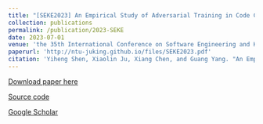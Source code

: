 ```yaml
---
title: "[SEKE2023] An Empirical Study of Adversarial Training in Code Comment Generation"
collection: publications
permalink: /publication/2023-SEKE
date: 2023-07-01
venue: 'the 35th International Conference on Software Engineering and Knowledge Engineering (SEKE)'
paperurl: 'http://ntu-juking.github.io/files/SEKE2023.pdf'
citation: 'Yiheng Shen, Xiaolin Ju, Xiang Chen, and Guang Yang. "An Empirical Study of Adversarial Training in Code Comment Generation". The 35th International Conference on Software Engineering and Knowledge Engineering (SEKE), USA, July 1-10, 2023.'
---
```



[Download paper here](http://ntu-juking.github.io/files/SEKE2023.pdf)

[Source code]()

[Google Scholar](https://scholar.google.com/scholar?q=An+Empirical+Study+of+Adversarial+Training+in+Code+Comment+Generation.)
